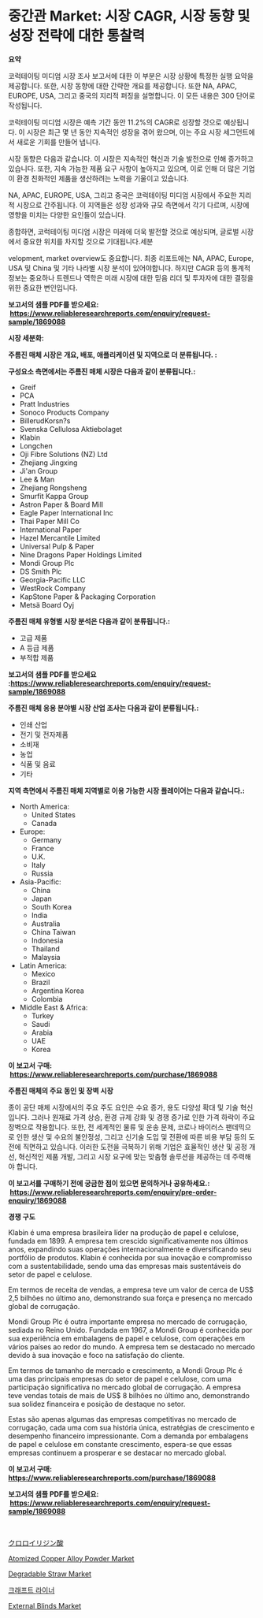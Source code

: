 <p><h1>중간관 Market: 시장 CAGR, 시장 동향 및 성장 전략에 대한 통찰력</h1></p><p><strong>요약</strong></p>
<p><p>코럭테이팅 미디엄 시장 조사 보고서에 대한 이 부분은 시장 상황에 특정한 실행 요약을 제공합니다. 또한, 시장 동향에 대한 간략한 개요를 제공합니다. 또한 NA, APAC, EUROPE, USA, 그리고 중국의 지리적 퍼징을 설명합니다. 이 모든 내용은 300 단어로 작성됩니다.</p><p>코럭테이팅 미디엄 시장은 예측 기간 동안 11.2%의 CAGR로 성장할 것으로 예상됩니다. 이 시장은 최근 몇 년 동안 지속적인 성장을 겪어 왔으며, 이는 주요 시장 세그먼트에서 새로운 기회를 만들어 냅니다.</p><p>시장 동향은 다음과 같습니다. 이 시장은 지속적인 혁신과 기술 발전으로 인해 증가하고 있습니다. 또한, 지속 가능한 제품 요구 사항이 높아지고 있으며, 이로 인해 더 많은 기업이 환경 친화적인 제품을 생산하려는 노력을 기울이고 있습니다.</p><p>NA, APAC, EUROPE, USA, 그리고 중국은 코럭테이팅 미디엄 시장에서 주요한 지리적 시장으로 간주됩니다. 이 지역들은 성장 성과와 규모 측면에서 각기 다르며, 시장에 영향을 미치는 다양한 요인들이 있습니다.</p><p>종합하면, 코럭테이팅 미디엄 시장은 미래에 더욱 발전할 것으로 예상되며, 글로벌 시장에서 중요한 위치를 차지할 것으로 기대됩니다.세분  </p><p>velopment, market overview도 중요합니다. 최종 리포트에는 NA, APAC, Europe, USA 및 China 및 기타 나라별 시장 분석이 있어야합니다. 하지만 CAGR 등의 통계적 정보는 중요하나 트렌드나 역학은 미래 시장에 대한 믿음 리더 및 투자자에 대한 결정을위한 중요한 변인입니다.</p></p>
<p><strong>보고서의 샘플 PDF를 받으세요: &nbsp;<a href="https://www.reliableresearchreports.com/enquiry/request-sample/1869088">https://www.reliableresearchreports.com/enquiry/request-sample/1869088</a></strong></p>
<p><strong>시장 세분화:</strong></p>
<p><strong> 주름진 매체 시장은 개요, 배포, 애플리케이션 및 지역으로 더 분류됩니다. :</strong></p>
<p><strong>구성요소 측면에서는 주름진 매체 시장은 다음과 같이 분류됩니다.:</strong></p>
<p><ul><li>Greif</li><li>PCA</li><li>Pratt Industries</li><li>Sonoco Products Company</li><li>BillerudKorsn?s</li><li>Svenska Cellulosa Aktiebolaget</li><li>Klabin</li><li>Longchen</li><li>Oji Fibre Solutions (NZ) Ltd</li><li>Zhejiang Jingxing</li><li>Ji'an Group</li><li>Lee & Man</li><li>Zhejiang Rongsheng</li><li>Smurfit Kappa Group</li><li>Astron Paper & Board Mill</li><li>Eagle Paper International Inc</li><li>Thai Paper Mill Co</li><li>International Paper</li><li>Hazel Mercantile Limited</li><li>Universal Pulp & Paper</li><li>Nine Dragons Paper Holdings Limited</li><li>Mondi Group Plc</li><li>DS Smith Plc</li><li>Georgia-Pacific LLC</li><li>WestRock Company</li><li>KapStone Paper & Packaging Corporation</li><li>Metsä Board Oyj</li></ul></p>
<p><strong> 주름진 매체 유형별 시장 분석은 다음과 같이 분류됩니다.:</strong></p>
<p><ul><li>고급 제품</li><li>A 등급 제품</li><li>부적합 제품</li></ul></p>
<p><strong>보고서의 샘플 PDF를 받으세요 :<a href="https://www.reliableresearchreports.com/enquiry/request-sample/1869088">https://www.reliableresearchreports.com/enquiry/request-sample/1869088</a></strong></p>
<p><strong> 주름진 매체 응용 분야별 시장 산업 조사는 다음과 같이 분류됩니다.:</strong></p>
<p><ul><li>인쇄 산업</li><li>전기 및 전자제품</li><li>소비재</li><li>농업</li><li>식품 및 음료</li><li>기타</li></ul></p>
<p><strong>지역 측면에서 주름진 매체 지역별로 이용 가능한 시장 플레이어는 다음과 같습니다.:</strong></p>
<p><ul>
    <li>
        North America:
        <ul>
            <li>United States</li>
            <li>Canada</li>
        </ul>
    </li>
    <li>
        Europe:
        <ul>
            <li>Germany</li>
            <li>France</li>
            <li>U.K.</li>
            <li>Italy</li>
            <li>Russia</li>
        </ul>
    </li>
    <li>
        Asia-Pacific:
        <ul>
            <li>China</li>
            <li>Japan</li>
            <li>South Korea</li>
            <li>India</li>
            <li>Australia</li>
            <li>China Taiwan</li>
            <li>Indonesia</li>
            <li>Thailand</li>
            <li>Malaysia</li>
        </ul>
    </li>
    <li>
        Latin America:
        <ul>
            <li>Mexico</li>
            <li>Brazil</li>
            <li>Argentina Korea</li>
            <li>Colombia</li>
        </ul>
    </li>
    <li>
        Middle East & Africa:
        <ul>
            <li>Turkey</li>
            <li>Saudi</li>
            <li>Arabia</li>
            <li>UAE</li>
            <li>Korea</li>
        </ul>
    </li>
    </ul></p>
<p><strong>이 보고서 구매: &nbsp;<a href="https://www.reliableresearchreports.com/purchase/1869088">https://www.reliableresearchreports.com/purchase/1869088</a></strong></p>
<p><strong>주름진 매체의 주요 동인 및 장벽 시장</strong></p>
<p><p>종이 공단 매체 시장에서의 주요 주도 요인은 수요 증가, 용도 다양성 확대 및 기술 혁신입니다. 그러나 원재료 가격 상승, 환경 규제 강화 및 경쟁 증가로 인한 가격 하락이 주요 장벽으로 작용합니다. 또한, 전 세계적인 물류 및 운송 문제, 코로나 바이러스 팬데믹으로 인한 생산 및 수요의 불안정성, 그리고 신기술 도입 및 전환에 따른 비용 부담 등의 도전에 직면하고 있습니다. 이러한 도전을 극복하기 위해 기업은 효율적인 생산 및 공정 개선, 혁신적인 제품 개발, 그리고 시장 요구에 맞는 맞춤형 솔루션을 제공하는 데 주력해야 합니다.</p></p>
<p><strong>이 보고서를 구매하기 전에 궁금한 점이 있으면 문의하거나 공유하세요.: &nbsp;<a href="https://www.reliableresearchreports.com/enquiry/pre-order-enquiry/1869088">https://www.reliableresearchreports.com/enquiry/pre-order-enquiry/1869088</a></strong></p>
<p><strong>경쟁 구도</strong></p>
<p><p>Klabin é uma empresa brasileira líder na produção de papel e celulose, fundada em 1899. A empresa tem crescido significativamente nos últimos anos, expandindo suas operações internacionalmente e diversificando seu portfólio de produtos. Klabin é conhecida por sua inovação e compromisso com a sustentabilidade, sendo uma das empresas mais sustentáveis do setor de papel e celulose.</p><p>Em termos de receita de vendas, a empresa teve um valor de cerca de US$ 2,5 bilhões no último ano, demonstrando sua força e presença no mercado global de corrugação.</p><p>Mondi Group Plc é outra importante empresa no mercado de corrugação, sediada no Reino Unido. Fundada em 1967, a Mondi Group é conhecida por sua experiência em embalagens de papel e celulose, com operações em vários países ao redor do mundo. A empresa tem se destacado no mercado devido à sua inovação e foco na satisfação do cliente.</p><p>Em termos de tamanho de mercado e crescimento, a Mondi Group Plc é uma das principais empresas do setor de papel e celulose, com uma participação significativa no mercado global de corrugação. A empresa teve vendas totais de mais de US$ 8 bilhões no último ano, demonstrando sua solidez financeira e posição de destaque no setor.</p><p>Estas são apenas algumas das empresas competitivas no mercado de corrugação, cada uma com sua história única, estratégias de crescimento e desempenho financeiro impressionante. Com a demanda por embalagens de papel e celulose em constante crescimento, espera-se que essas empresas continuem a prosperar e se destacar no mercado global.</p></p>
<p><strong>이 보고서 구매: &nbsp; <a href="https://www.reliableresearchreports.com/purchase/1869088">https://www.reliableresearchreports.com/purchase/1869088</a></strong></p>
<p><strong>보고서의 샘플 PDF를 받으세요: &nbsp;<a href="https://www.reliableresearchreports.com/enquiry/request-sample/1869088">https://www.reliableresearchreports.com/enquiry/request-sample/1869088</a></strong><strong></strong></p>
<p>&nbsp;</p>
<p><p><a href="https://github.com/jkjreqjscoxx7/Market-Research-Report-List-1/blob/main/81730733583.md">クロロイリジン酸</a></p><p><a href="https://issuu.com/reportprime-2/docs/atomized-copper-alloy-powder-market-size-2030.pptx">Atomized Copper Alloy Powder Market</a></p><p><a href="https://github.com/castoriffic/Market-Research-Report-List-3/blob/main/degradable-straw-market.md">Degradable Straw Market</a></p><p><a href="https://github.com/nuekbpymrrz5/Market-Research-Report-List-1/blob/main/74704693126.md">크래프트 라이너</a></p><p><a href="https://github.com/yoshih12/Market-Research-Report-List-2/blob/main/external-blinds-market.md">External Blinds Market</a></p></p>